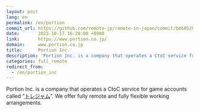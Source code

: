 ```yaml
---
layout: post
lang: en
permalink: /en/portion
commit_url: https://github.com/remote-jp/remote-in-japan/commit/bd68520e4114e5d2865cd0666f3497adb4d12381
date:       2023-10-17 16:20:00 +0900
link:       https://www.portion.co.jp/
domain:     www.portion.co.jp
title:      Portion Inc.
description: 'Portion Inc. is a company that operates a CtoC service for game accounts called “トレジャム”. We offer fully remote and fully flexible working arrangements.'
categories: full_remote
redirect_from:
  - /en/portion_inc
---
```


<p>Portion Inc. is a company that operates a CtoC service for game accounts called “<a href="https://tradejam.jp/">トレジャム</a>”. We offer fully remote and fully flexible working arrangements.</p>
